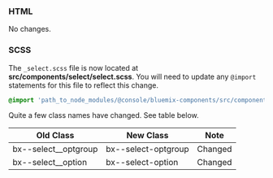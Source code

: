 ### HTML

No changes.

### SCSS

The `_select.scss` file is now located at __src/components/select/select.scss__. You will need to update any `@import` statements for this file to reflect this change.

```scss
@import 'path_to_node_modules/@console/bluemix-components/src/components/select/select';
```
Quite a few class names have changed. See table below.

| Old Class            | New Class           | Note    |
|----------------------|---------------------|---------|
| bx--select__optgroup | bx--select-optgroup | Changed |
| bx--select__option   | bx--select-option   | Changed |
